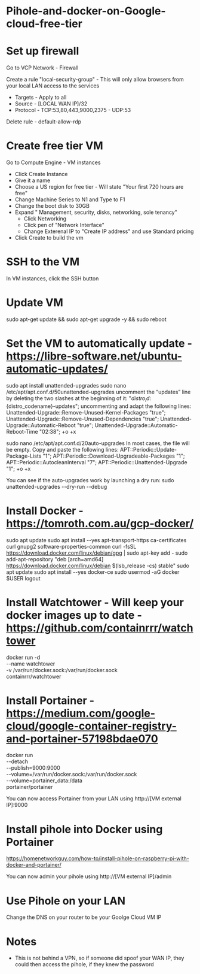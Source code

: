 # Pihole-and-docker-on-Google-cloud-free-tier

# Set up firewall
Go to VCP Network - Firewall
  
Create a rule "local-security-group" - This will only allow browsers from your local LAN access to the services
  - Targets - Apply to all
  - Source - [LOCAL WAN IP]/32
  - Protocol  - TCP:53,80,443,9000,2375
              - UDP:53

Delete rule - default-allow-rdp

# Create free tier VM
Go to Compute Engine - VM instances
  - Click Create Instance
  - Give it a name
  - Choose a US region for free tier - Will state "Your first 720 hours are free"
  - Change Machine Series to N1 and Type to F1
  - Change the boot disk to 30GB
  - Expand " Management, security, disks, networking, sole tenancy"
      - Click Networking
      - Click pen of "Network Interface"
      - Change Exterenal IP to "Create IP address" and use Standard pricing
  - Click Create to build the vm
  
# SSH to the VM
  In VM instances, click the SSH button
  
# Update VM
  sudo apt-get update && sudo apt-get upgrade -y && sudo reboot
  
# Set the VM to automatically update - https://libre-software.net/ubuntu-automatic-updates/
  sudo apt install unattended-upgrades
  sudo nano /etc/apt/apt.conf.d/50unattended-upgrades
    uncomment the “updates” line by deleting the two slashes at the beginning of it: 
      "${distro_id}:${distro_codename}-updates";
    uncommenting and adapt the following lines:
      Unattended-Upgrade::Remove-Unused-Kernel-Packages "true";
      Unattended-Upgrade::Remove-Unused-Dependencies "true"; 
      Unattended-Upgrade::Automatic-Reboot "true";
      Unattended-Upgrade::Automatic-Reboot-Time "02:38";
  <ctrl>+o <enter> <ctrl>+x

  sudo nano /etc/apt/apt.conf.d/20auto-upgrades
    In most cases, the file will be empty. Copy and paste the following lines:
      APT::Periodic::Update-Package-Lists "1";
      APT::Periodic::Download-Upgradeable-Packages "1";
      APT::Periodic::AutocleanInterval "7";
      APT::Periodic::Unattended-Upgrade "1";
    <ctrl>+o <enter> <ctrl>+x

  You can see if the auto-upgrades work by launching a dry run:
    sudo unattended-upgrades --dry-run --debug

# Install Docker - https://tomroth.com.au/gcp-docker/
  sudo apt update
  sudo apt install --yes apt-transport-https ca-certificates curl gnupg2 software-properties-common
  curl -fsSL https://download.docker.com/linux/debian/gpg | sudo apt-key add -
  sudo add-apt-repository "deb [arch=amd64] https://download.docker.com/linux/debian $(lsb_release -cs) stable"
  sudo apt update
  sudo apt install --yes docker-ce
  sudo usermod -aG docker $USER
  logout

# Install Watchtower - Will keep your docker images up to date - https://github.com/containrrr/watchtower
  docker run -d \
    --name watchtower \
    -v /var/run/docker.sock:/var/run/docker.sock \
    containrrr/watchtower


# Install Portainer - https://medium.com/google-cloud/google-container-registry-and-portainer-57198bdae070
  docker run \
  --detach \
  --publish=9000:9000 \
  --volume=/var/run/docker.sock:/var/run/docker.sock \
  --volume=portainer_data:/data \
  portainer/portainer
  
You can now access Portainer from your LAN using http://[VM external IP]:9000
  
# Install pihole into Docker using Portainer
  https://homenetworkguy.com/how-to/install-pihole-on-raspberry-pi-with-docker-and-portainer/

You can now admin your pihole using http://[VM external IP]/admin

# Use Pihole on your LAN
  Change the DNS on your router to be your Goolge Cloud VM IP
  
# Notes
- This is not behind a VPN, so if someone did spoof your WAN IP, they could then access the pihole, if they knew the password
